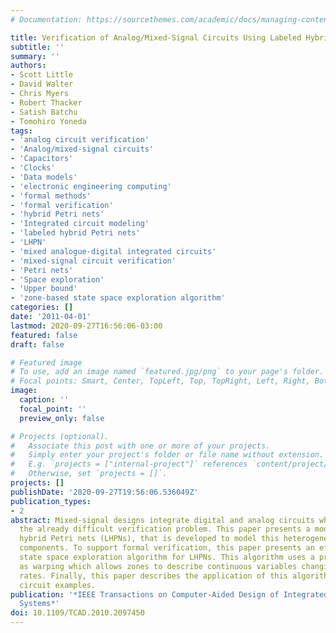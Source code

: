 ```yaml
---
# Documentation: https://sourcethemes.com/academic/docs/managing-content/

title: Verification of Analog/Mixed-Signal Circuits Using Labeled Hybrid Petri Nets
subtitle: ''
summary: ''
authors:
- Scott Little
- David Walter
- Chris Myers
- Robert Thacker
- Satish Batchu
- Tomohiro Yoneda
tags:
- 'analog circuit verification'
- 'Analog/mixed-signal circuits'
- 'Capacitors'
- 'Clocks'
- 'Data models'
- 'electronic engineering computing'
- 'formal methods'
- 'formal verification'
- 'hybrid Petri nets'
- 'Integrated circuit modeling'
- 'labeled hybrid Petri nets'
- 'LHPN'
- 'mixed analogue-digital integrated circuits'
- 'mixed-signal circuit verification'
- 'Petri nets'
- 'Space exploration'
- 'Upper bound'
- 'zone-based state space exploration algorithm'
categories: []
date: '2011-04-01'
lastmod: 2020-09-27T16:56:06-03:00
featured: false
draft: false

# Featured image
# To use, add an image named `featured.jpg/png` to your page's folder.
# Focal points: Smart, Center, TopLeft, Top, TopRight, Left, Right, BottomLeft, Bottom, BottomRight.
image:
  caption: ''
  focal_point: ''
  preview_only: false

# Projects (optional).
#   Associate this post with one or more of your projects.
#   Simply enter your project's folder or file name without extension.
#   E.g. `projects = ["internal-project"]` references `content/project/deep-learning/index.md`.
#   Otherwise, set `projects = []`.
projects: []
publishDate: '2020-09-27T19:56:06.536049Z'
publication_types:
- 2
abstract: Mixed-signal designs integrate digital and analog circuits which complicates
  the already difficult verification problem. This paper presents a model, labeled
  hybrid Petri nets (LHPNs), that is developed to model this heterogeneous set of
  components. To support formal verification, this paper presents an efficient zone-based
  state space exploration algorithm for LHPNs. This algorithm uses a process known
  as warping which allows zones to describe continuous variables changing at variable
  rates. Finally, this paper describes the application of this algorithm to analog/mixed-signal
  circuit examples.
publication: '*IEEE Transactions on Computer-Aided Design of Integrated Circuits and
  Systems*'
doi: 10.1109/TCAD.2010.2097450
---
```

